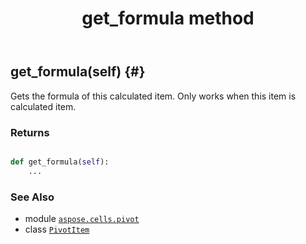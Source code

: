 ﻿---
title: get_formula method
second_title: Aspose.Cells for Python via .NET API References
description: 
type: docs
weight: 40
url: /aspose.cells.pivot/pivotitem/get_formula/
is_root: false
---

## get_formula(self) {#}

Gets the formula of this calculated item.
Only works when this item is calculated item.


### Returns 





```python

def get_formula(self):
    ...
```





### See Also
* module [`aspose.cells.pivot`](../../)
* class [`PivotItem`](/cells/python-net/aspose.cells.pivot/pivotitem)
